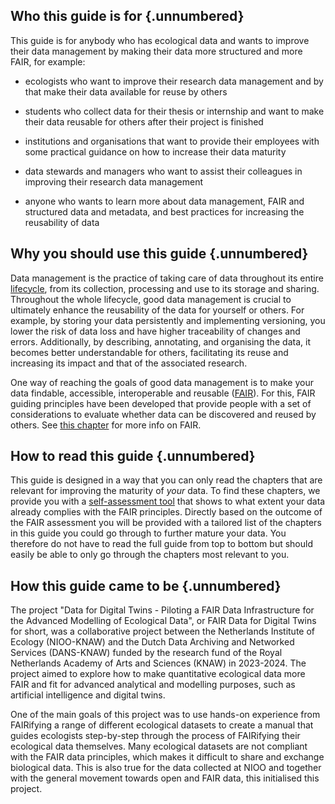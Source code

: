 ## Who this guide is for {.unnumbered}

This guide is for anybody who has ecological data and wants to improve their data management by making their data more structured and more FAIR, for example:

-   ecologists who want to improve their research data management and by that make their data available for reuse by others

-   students who collect data for their thesis or internship and want to make their data reusable for others after their project is finished

-   institutions and organisations that want to provide their employees with some practical guidance on how to increase their data maturity

-   data stewards and managers who want to assist their colleagues in improving their research data management

-   anyone who wants to learn more about data management, FAIR and structured data and metadata, and best practices for increasing the reusability of data

## Why you should use this guide {.unnumbered}

Data management is the practice of taking care of data throughout its entire [lifecycle](#datalifecycle), from its collection, processing and use to its storage and sharing. Throughout the whole lifecycle, good data management is crucial to ultimately enhance the reusability of the data for yourself or others. For example, by storing your data persistently and implementing versioning, you lower the risk of data loss and have higher traceability of changes and errors. Additionally, by describing, annotating, and organising the data, it becomes better understandable for others, facilitating its reuse and increasing its impact and that of the associated research.

One way of reaching the goals of good data management is to make your data findable, accessible, interoperable and reusable ([FAIR](#FAIR)). For this, FAIR guiding principles have been developed that provide people with a set of considerations to evaluate whether data can be discovered and reused by others. See [this chapter](#What-is-FAIR) for more info on FAIR.

## How to read this guide {.unnumbered}

This guide is designed in a way that you can only read the chapters that are relevant for improving the maturity of *your* data. To find these chapters, we provide you with a [self-assessment tool](#assessment) that shows to what extent your data already complies with the FAIR principles. Directly based on the outcome of the FAIR assessment you will be provided with a tailored list of the chapters in this guide you could go through to further mature your data. You therefore do not have to read the full guide from top to bottom but should easily be able to only go through the chapters most relevant to you.

## How this guide came to be {.unnumbered}

The project "Data for Digital Twins - Piloting a FAIR Data Infrastructure for the Advanced Modelling of Ecological Data", or FAIR Data for Digital Twins for short, was a collaborative project between the Netherlands Institute of Ecology (NIOO-KNAW) and the Dutch Data Archiving and Networked Services (DANS-KNAW) funded by the research fund of the Royal Netherlands Academy of Arts and Sciences (KNAW) in 2023-2024. The project aimed to explore how to make quantitative ecological data more FAIR and fit for advanced analytical and modelling purposes, such as artificial intelligence and digital twins.

One of the main goals of this project was to use hands-on experience from FAIRifying a range of different ecological datasets to create a manual that guides ecologists step-by-step through the process of FAIRifying their ecological data themselves. Many ecological datasets are not compliant with the FAIR data principles, which makes it difficult to share and exchange biological data. This is also true for the data collected at NIOO and together with the general movement towards open and FAIR data, this initialised this project.

<div>
